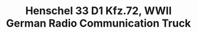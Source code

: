---
layout: product
title: "Henschel 33 D1 Kfz.72, WWII German Radio Communication Truck"
price: "TBA" 
desc: "Maketa"
img_path: "/assets/img/ICM 35467.webp"
brand: "N/A"
available: false
special_offer: false
new: false
soon: false
cat: "010000"
subcat: "013600"
subsubcat: "0N/A"
sifra: "ICM 35467"
popular: false
spec: false
---